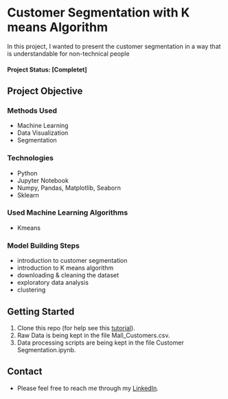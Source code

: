 # Customer Segmentation with K means Algorithm

In this project, I wanted to present the customer segmentation in a way that is understandable for non-technical people

#### Project Status: [Completet]

## Project Objective

### Methods Used
* Machine Learning
* Data Visualization
* Segmentation

### Technologies
* Python
* Jupyter Notebook
* Numpy, Pandas, Matplotlib, Seaborn
* Sklearn

### Used Machine Learning Algorithms
* Kmeans

### Model Building Steps
* introduction to customer segmentation
* introduction to K means algorithm
* downloading & cleaning the dataset
* exploratory data analysis 
* clustering

## Getting Started

1. Clone this repo (for help see this [tutorial](https://help.github.com/articles/cloning-a-repository/)).
2. Raw Data is being kept in the file Mall_Customers.csv.    
3. Data processing scripts are being kept in the file Customer Segmentation.ipynb.

## Contact
* Please feel free to reach me through my [LinkedIn](http://linkedin.com/in/dominikdawiec/).  
